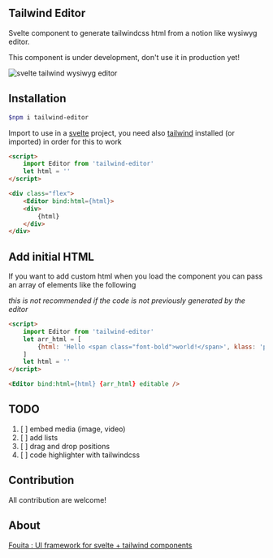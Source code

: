 ## Tailwind Editor 

Svelte component to generate tailwindcss html from a notion like wysiwyg editor.

This component is under development, don't use it in production yet!

![svelte tailwind wysiwyg editor](https://cdn.fouita.com/assets/fouita/images/editor-sh1.png)

## Installation

```bash
$npm i tailwind-editor
```

Import to use in a [svelte](https://svelte.dev) project, you need also [tailwind](tailwindcss.com) installed (or imported) in order for this to work

```html
<script>
    import Editor from 'tailwind-editor'
    let html = ''
</script>

<div class="flex">
    <Editor bind:html={html}>
    <div>
        {html}
    </div>
</div>
```


## Add initial HTML

If you want to add custom html when you load the component you can pass an array of elements like the following

*this is not recommended if the code is not previously generated by the editor*


```html
<script>
    import Editor from 'tailwind-editor'
    let arr_html = [
        {html: 'Hello <span class="font-bold">world!</span>', klass: 'p-2 text-3xl'}
    ]
    let html = ''
</script>

<Editor bind:html={html} {arr_html} editable />
```

## TODO
1. [ ] embed media (image, video)
2. [ ] add lists
3. [ ] drag and drop positions
4. [ ] code highlighter with tailwindcss

## Contribution

All contribution are welcome!

## About

[Fouita : UI framework for svelte + tailwind components](https://fouita.com)

